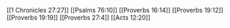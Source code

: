 [[1 Chronicles 27:27]]
[[Psalms 76:10]]
[[Proverbs 16:14]]
[[Proverbs 19:12]]
[[Proverbs 19:19]]
[[Proverbs 27:4]]
[[Acts 12:20]]
